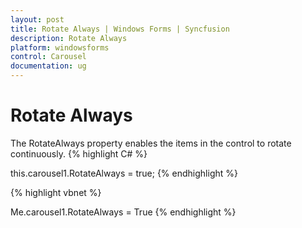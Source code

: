 ```yaml
---
layout: post
title: Rotate Always | Windows Forms | Syncfusion
description: Rotate Always
platform: windowsforms
control: Carousel
documentation: ug
---
```


# Rotate Always

The RotateAlways property enables the items in the control to rotate continuously.
{% highlight C# %}


this.carousel1.RotateAlways = true;
{% endhighlight %}

{% highlight vbnet %}


Me.carousel1.RotateAlways = True
{% endhighlight %}


